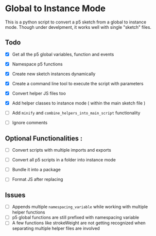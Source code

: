 # Global to Instance Mode

This is a python script to convert a p5 sketch from a global to instance mode. Though under develpment, it works well with single "sketch" files. 


## Todo

- [x] Get all the p5 global variables, function and events
- [x] Namespace p5 functions
- [x] Create new sketch instances dynamically
- [x] Create a command line tool to execute the script with parameters
- [x] Convert helper JS files too
- [x] Add helper classes to instance mode ( within the main sketch file )
- [ ] Add `minify` and `combine_helpers_into_main_script` functionality
- [ ] Ignore comments


## Optional Functionalities : 

- [ ] Convert scripts with multiple imports and exports
- [ ] Convert all p5 scripts in a folder into instance mode   
- [ ] Bundle it into a package 
- [ ] Format JS after replacing


## Issues

- [ ] Appends multiple `namespacing_variable` while working with multiple helper functions
- [ ] p5 global functions are still prefixed with namespacing variable
- [ ] A few functions like strokeWeight are not getting recognized when separating multiple helper files are involved
